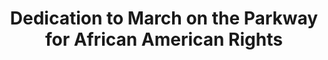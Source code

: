 ---
pid: CH863
title: Dedication to March on the Parkway for African American Rights
location_transcription: The Parkway City Hall
zipcode: '19146'
outside_phl: 
neighborhood: Graduate Hospital,Naval Square,Southwest Center City
age: '17'
age_range: 13-19
instagram: 
image_file_name: CH_863.jpg
proposal_transcription: I would like a monument dedicated to the students who marched
  in the Parkway for the rights of African American student This eentled to Philadelphia
  being a city where African American studies as a class mandatory for graduation
  and that is something to be extremely proud of
topic: African Americans,Education,Philadelphia,Social Justice,Youth
topic_summary: 0, 0, 0, 0, 0
type: Other No Form
keywords_other: african american studies
credit: Zahrinhthmin
image_labels: 
twitter: 
facebook: 
permalink: "/monuments/ch863/"
layout: item-page
---